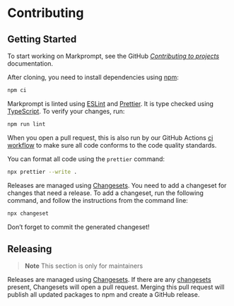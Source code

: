 # Contributing

## Getting Started

To start working on Markprompt, see the GitHub
_[Contributing to projects](https://docs.github.com/en/get-started/quickstart/contributing-to-projects)_
documentation.

After cloning, you need to install dependencies using
[npm](https://www.npmjs.com):

```sh
npm ci
```

Markprompt is linted using [ESLint](https://eslint.org) and
[Prettier](https://prettier.io). It is type checked using
[TypeScript](https://www.typescriptlang.org). To verify your changes, run:

```sh
npm run lint
```

When you open a pull request, this is also run by our GitHub Actions
[ci workflow](./.github/workflows/ci.yml) to make sure all code conforms to the
code quality standards.

You can format all code using the `prettier` command:

```sh
npx prettier --write .
```

Releases are managed using
[Changesets](https://github.com/changesets/changesets). You need to add a
changeset for changes that need a release. To add a changeset, run the following
command, and follow the instructions from the command line:

```sh
npx changeset
```

Don’t forget to commit the generated changeset!

## Releasing

> **Note** This section is only for maintainers

Releases are managed using
[Changesets](https://github.com/changesets/changesets). If there are any
[changesets](./.changeset) present, Changesets will open a pull request. Merging
this pull request will publish all updated packages to npm and create a GitHub
release.
